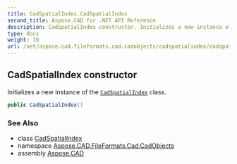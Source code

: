 ```yaml
---
title: CadSpatialIndex.CadSpatialIndex
second_title: Aspose.CAD for .NET API Reference
description: CadSpatialIndex constructor. Initializes a new instance of the CadSpatialIndex class
type: docs
weight: 10
url: /net/aspose.cad.fileformats.cad.cadobjects/cadspatialindex/cadspatialindex/
---
```

## CadSpatialIndex constructor

Initializes a new instance of the [`CadSpatialIndex`](../) class.

```csharp
public CadSpatialIndex()
```

### See Also

* class [CadSpatialIndex](../)
* namespace [Aspose.CAD.FileFormats.Cad.CadObjects](../../cadspatialindex/)
* assembly [Aspose.CAD](../../../)



